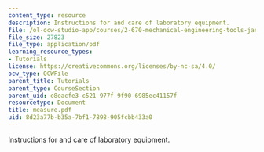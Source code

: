 ```yaml
---
content_type: resource
description: Instructions for and care of laboratory equipment.
file: /ol-ocw-studio-app/courses/2-670-mechanical-engineering-tools-january-iap-2004/8d23a77bb35a7bf17898905fcbb433a0_measure.pdf
file_size: 27823
file_type: application/pdf
learning_resource_types:
- Tutorials
license: https://creativecommons.org/licenses/by-nc-sa/4.0/
ocw_type: OCWFile
parent_title: Tutorials
parent_type: CourseSection
parent_uid: e8eacfe3-c521-977f-9f90-6985ec41157f
resourcetype: Document
title: measure.pdf
uid: 8d23a77b-b35a-7bf1-7898-905fcbb433a0
---
```

Instructions for and care of laboratory equipment.